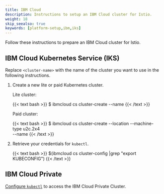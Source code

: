 ```yaml
---
title: IBM Cloud
description: Instructions to setup an IBM Cloud cluster for Istio.
weight: 18
skip_seealso: true
keywords: [platform-setup,ibm,iks]
---
```


Follow these instructions to prepare an IBM Cloud cluster for Istio.

## IBM Cloud Kubernetes Service (IKS)

Replace `<cluster-name>` with the name of the cluster you want to use in the following instructions.

1. Create a new lite or paid Kubernetes cluster.

    Lite cluster:

    {{< text bash >}}
    $ ibmcloud cs cluster-create --name <cluster-name>
    {{< /text >}}

    Paid cluster:

    {{< text bash >}}
    $ ibmcloud cs cluster-create --location <location> --machine-type u2c.2x4 \
      --name <cluster-name>
    {{< /text >}}

1. Retrieve your credentials for `kubectl`.

    {{< text bash >}}
    $(ibmcloud cs cluster-config <cluster-name>|grep "export KUBECONFIG")
    {{< /text >}}

## IBM Cloud Private

[Configure `kubectl`](https://www.ibm.com/support/knowledgecenter/SSBS6K_2.1.0.3/manage_cluster/cfc_cli.html)
to access the IBM Cloud Private Cluster.
